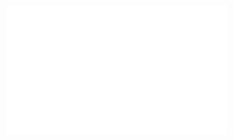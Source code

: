 ![Languages Overview](https://raw.githubusercontent.com/IdanHo/github-stats/master/generated/languages.svg)
